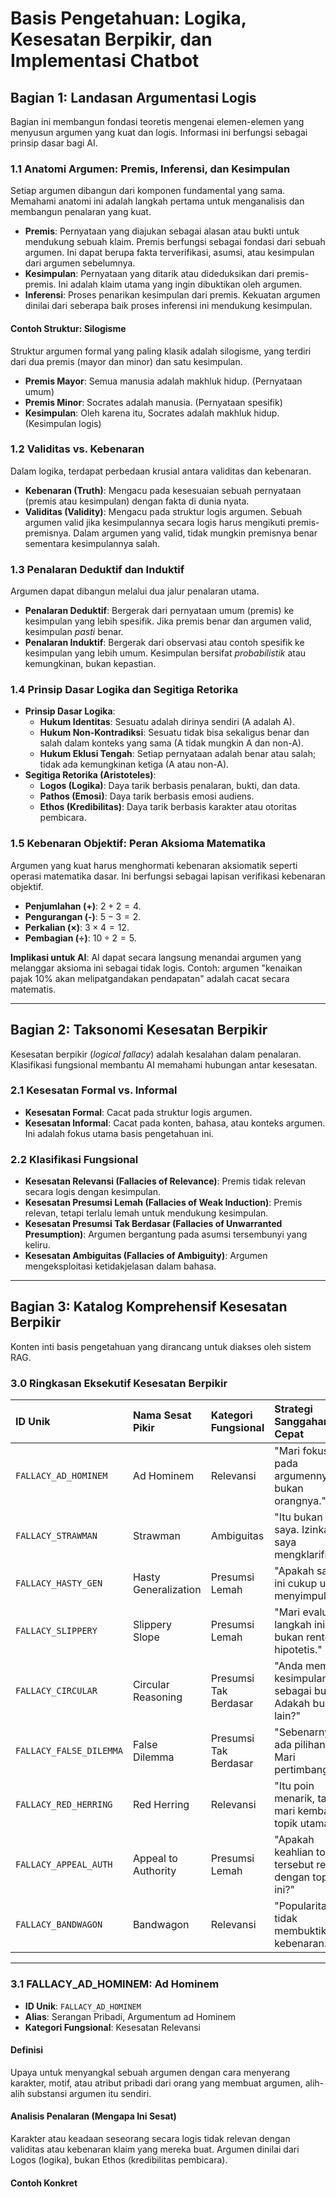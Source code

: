 # Basis Pengetahuan: Logika, Kesesatan Berpikir, dan Implementasi Chatbot

## Bagian 1: Landasan Argumentasi Logis

Bagian ini membangun fondasi teoretis mengenai elemen-elemen yang menyusun argumen yang kuat dan logis. Informasi ini berfungsi sebagai prinsip dasar bagi AI.

### 1.1 Anatomi Argumen: Premis, Inferensi, dan Kesimpulan

Setiap argumen dibangun dari komponen fundamental yang sama. Memahami anatomi ini adalah langkah pertama untuk menganalisis dan membangun penalaran yang kuat.

- **Premis**: Pernyataan yang diajukan sebagai alasan atau bukti untuk mendukung sebuah klaim. Premis berfungsi sebagai fondasi dari sebuah argumen. Ini dapat berupa fakta terverifikasi, asumsi, atau kesimpulan dari argumen sebelumnya.
- **Kesimpulan**: Pernyataan yang ditarik atau dideduksikan dari premis-premis. Ini adalah klaim utama yang ingin dibuktikan oleh argumen.
- **Inferensi**: Proses penarikan kesimpulan dari premis. Kekuatan argumen dinilai dari seberapa baik proses inferensi ini mendukung kesimpulan.

#### Contoh Struktur: Silogisme
Struktur argumen formal yang paling klasik adalah silogisme, yang terdiri dari dua premis (mayor dan minor) dan satu kesimpulan.
- **Premis Mayor**: Semua manusia adalah makhluk hidup. (Pernyataan umum)
- **Premis Minor**: Socrates adalah manusia. (Pernyataan spesifik)
- **Kesimpulan**: Oleh karena itu, Socrates adalah makhluk hidup. (Kesimpulan logis)

### 1.2 Validitas vs. Kebenaran

Dalam logika, terdapat perbedaan krusial antara validitas dan kebenaran.
- **Kebenaran (Truth)**: Mengacu pada kesesuaian sebuah pernyataan (premis atau kesimpulan) dengan fakta di dunia nyata.
- **Validitas (Validity)**: Mengacu pada struktur logis argumen. Sebuah argumen valid jika kesimpulannya secara logis harus mengikuti premis-premisnya. Dalam argumen yang valid, tidak mungkin premisnya benar sementara kesimpulannya salah.

### 1.3 Penalaran Deduktif dan Induktif

Argumen dapat dibangun melalui dua jalur penalaran utama.
- **Penalaran Deduktif**: Bergerak dari pernyataan umum (premis) ke kesimpulan yang lebih spesifik. Jika premis benar dan argumen valid, kesimpulan *pasti* benar.
- **Penalaran Induktif**: Bergerak dari observasi atau contoh spesifik ke kesimpulan yang lebih umum. Kesimpulan bersifat *probabilistik* atau kemungkinan, bukan kepastian.

### 1.4 Prinsip Dasar Logika dan Segitiga Retorika

- **Prinsip Dasar Logika**:
    - **Hukum Identitas**: Sesuatu adalah dirinya sendiri (A adalah A).
    - **Hukum Non-Kontradiksi**: Sesuatu tidak bisa sekaligus benar dan salah dalam konteks yang sama (A tidak mungkin A dan non-A).
    - **Hukum Eklusi Tengah**: Setiap pernyataan adalah benar atau salah; tidak ada kemungkinan ketiga (A atau non-A).
- **Segitiga Retorika (Aristoteles)**:
    - **Logos (Logika)**: Daya tarik berbasis penalaran, bukti, dan data.
    - **Pathos (Emosi)**: Daya tarik berbasis emosi audiens.
    - **Ethos (Kredibilitas)**: Daya tarik berbasis karakter atau otoritas pembicara.

### 1.5 Kebenaran Objektif: Peran Aksioma Matematika

Argumen yang kuat harus menghormati kebenaran aksiomatik seperti operasi matematika dasar. Ini berfungsi sebagai lapisan verifikasi kebenaran objektif.
- **Penjumlahan (+)**: $2+2=4$.
- **Pengurangan (-)**: $5-3=2$.
- **Perkalian (×)**: $3×4=12$.
- **Pembagian (÷)**: $10÷2=5$.

**Implikasi untuk AI**: AI dapat secara langsung menandai argumen yang melanggar aksioma ini sebagai tidak logis. Contoh: argumen "kenaikan pajak 10% akan melipatgandakan pendapatan" adalah cacat secara matematis.

---

## Bagian 2: Taksonomi Kesesatan Berpikir

Kesesatan berpikir (*logical fallacy*) adalah kesalahan dalam penalaran. Klasifikasi fungsional membantu AI memahami hubungan antar kesesatan.

### 2.1 Kesesatan Formal vs. Informal

- **Kesesatan Formal**: Cacat pada struktur logis argumen.
- **Kesesatan Informal**: Cacat pada konten, bahasa, atau konteks argumen. Ini adalah fokus utama basis pengetahuan ini.

### 2.2 Klasifikasi Fungsional

- **Kesesatan Relevansi (Fallacies of Relevance)**: Premis tidak relevan secara logis dengan kesimpulan.
- **Kesesatan Presumsi Lemah (Fallacies of Weak Induction)**: Premis relevan, tetapi terlalu lemah untuk mendukung kesimpulan.
- **Kesesatan Presumsi Tak Berdasar (Fallacies of Unwarranted Presumption)**: Argumen bergantung pada asumsi tersembunyi yang keliru.
- **Kesesatan Ambiguitas (Fallacies of Ambiguity)**: Argumen mengeksploitasi ketidakjelasan dalam bahasa.

---

## Bagian 3: Katalog Komprehensif Kesesatan Berpikir

Konten inti basis pengetahuan yang dirancang untuk diakses oleh sistem RAG.

### 3.0 Ringkasan Eksekutif Kesesatan Berpikir

| ID Unik | Nama Sesat Pikir | Kategori Fungsional | Strategi Sanggahan Cepat |
| :--- | :--- | :--- | :--- |
| `FALLACY_AD_HOMINEM` | Ad Hominem | Relevansi | "Mari fokus pada argumennya, bukan orangnya." |
| `FALLACY_STRAWMAN` | Strawman | Ambiguitas | "Itu bukan posisi saya. Izinkan saya mengklarifikasi." |
| `FALLACY_HASTY_GEN` | Hasty Generalization | Presumsi Lemah | "Apakah sampel ini cukup untuk menyimpulkan?" |
| `FALLACY_SLIPPERY` | Slippery Slope | Presumsi Lemah | "Mari evaluasi langkah ini saja, bukan rentetan hipotetis." |
| `FALLACY_CIRCULAR` | Circular Reasoning | Presumsi Tak Berdasar | "Anda memakai kesimpulan sebagai bukti. Adakah bukti lain?" |
| `FALLACY_FALSE_DILEMMA`| False Dilemma | Presumsi Tak Berdasar | "Sebenarnya ada pilihan lain. Mari pertimbangkan." |
| `FALLACY_RED_HERRING` | Red Herring | Relevansi | "Itu poin menarik, tapi mari kembali ke topik utama." |
| `FALLACY_APPEAL_AUTH`| Appeal to Authority | Presumsi Lemah | "Apakah keahlian tokoh tersebut relevan dengan topik ini?" |
| `FALLACY_BANDWAGON` | Bandwagon | Relevansi | "Popularitas tidak membuktikan kebenaran." |

---
### 3.1 FALLACY_AD_HOMINEM: Ad Hominem

- **ID Unik**: `FALLACY_AD_HOMINEM`
- **Alias**: Serangan Pribadi, Argumentum ad Hominem
- **Kategori Fungsional**: Kesesatan Relevansi

#### Definisi
Upaya untuk menyangkal sebuah argumen dengan cara menyerang karakter, motif, atau atribut pribadi dari orang yang membuat argumen, alih-alih substansi argumen itu sendiri.

#### Analisis Penalaran (Mengapa Ini Sesat)
Karakter atau keadaan seseorang secara logis tidak relevan dengan validitas atau kebenaran klaim yang mereka buat. Argumen dinilai dari Logos (logika), bukan Ethos (kredibilitas pembicara).

#### Contoh Konkret
